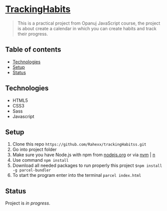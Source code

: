 # [TrackingHabits](https://github.com/Rahexx/trackingHabits)

> This is a practical project from Opanuj JavaScript course, the project is about create a calendar in which you can create habits and track their progress.

## Table of contents

- [Technologies](#technologies)
- [Setup](#setup)
- [Status](#status)

## Technologies

- HTML5
- CSS3
- Sass
- Javascript

## Setup

1. Clone this repo `https://github.com/Rahexx/trackingHabitss.git`
2. Go into project folder
3. Make sure you have Node.js with npm from [nodejs.org](https://nodejs.org/en/) or via [nvm](https://github.com/nvm-sh/nvm) | [n](https://github.com/tj/n)
4. Use command `npm install`
5. Download all needed packages to run properly this project `$npm install -g parcel-bundler`
6. To start the program enter into the terminal `parcel index.html`

## Status

Project is _in progress_.
